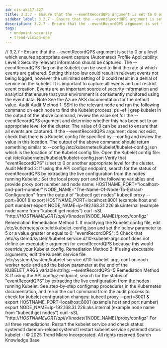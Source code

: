 ```yaml
---
id: cis-aks17-327
title: 3.2.7 - Ensure that the --eventRecordQPS argument is set to 0 or a level which ensures appropriate event capture (Automated)
sidebar_label: 3.2.7 - Ensure that the --eventRecordQPS argument is set to 0 or a level which ensures appropriate event capture (Automated)
description: 3.2.7 - Ensure that the --eventRecordQPS argument is set to 0 or a level which ensures appropriate event capture (Automated)
tags:
  - endpoint-security
  - trend-vision-one
---
```


/*<![CDATA[*/ $('#title').html($('meta[name=map-description]').attr('content')); /*]]>*/ 3.2.7 - Ensure that the --eventRecordQPS argument is set to 0 or a level which ensures appropriate event capture (Automated) Profile Applicability: Level 2 Security relevant information should be captured. The --eventRecordQPS flag on the Kubelet can be used to limit the rate at which events are gathered. Setting this too low could result in relevant events not being logged, however the unlimited setting of 0 could result in a denial of service on the kubelet. It is important to capture all events and not restrict event creation. Events are an important source of security information and analytics that ensure that your environment is consistently monitored using the event data. Note See the Azure AKS documentation for the default value. Audit Audit Method 1: SSH to the relevant node and run the following command on each node to find the Kubelet process: ps -ef | grep kubelet In the output of the above command, review the value set for the --eventRecordQPS argument and determine whether this has been set to an appropriate level for the cluster. The value of 0 can be used to ensure that all events are captured. If the --eventRecordQPS argument does not exist, check that there is a Kubelet config file specified by --config and review the value in this location. The output of the above command should return something similar to --config /etc/kubernetes/kubelet/kubelet-config.json which is the location of the Kubelet config file. Open the Kubelet config file: cat /etc/kubernetes/kubelet/kubelet-config.json Verify that "eventRecordQPS" is set to 0 or another appropriate level for the cluster. Audit Method 2: If using the API configz endpoint, search for the status of eventRecordQPS by extracting the live configuration from the nodes running Kubelet.: Set the local proxy port and the following variables and provide proxy port number and node name: HOSTNAME_PORT="localhost-and-port-number" NODE_NAME="The-Name-Of-Node-To-Extract-Configuration" from the output of "kubectl get nodes" kubectl proxy --port=8001 & export HOSTNAME_PORT=localhost:8001 (example host and port number) export NODE_NAME=ip-192.168.31.226.aks.internal (example node name from "kubectl get nodes") curl -sSL "http://${HOSTNAME_PORT}/api/v1/nodes/${NODE_NAME}/proxy/configz" Remediation Remediation Method 1: If modifying the Kubelet config file, edit /etc/kubernetes/kubelet/kubelet-config.json and set the below parameter to 5 or a value greater or equal to 0: "eventRecordQPS": 5 Check that /etc/systemd/system/kubelet.service.d/10-kubelet-args.conf does not define an executable argument for eventRecordQPS because this would override your Kubelet config. Remediation Method 2: If using executable arguments, edit the Kubelet service file /etc/systemd/system/kubelet.service.d/10-kubelet-args.conf on each worker node and add the below parameter at the end of the KUBELET_ARGS variable string: --eventRecordQPS=5 Remediation Method 3: If using the API configz endpoint, search for the status of "eventRecordQPS" by extracting the live configuration from the nodes running Kubelet. See step-by-step configmap procedures in the Kubernetes documentation, and rerun the curl command from the audit process to check for kubelet configuration changes: kubectl proxy --port=8001 & export HOSTNAME_PORT=localhost:8001 (example host and port number) export NODE_NAME=ip-192.168.31.226.aks.internal (example node name from "kubectl get nodes") curl -sSL "http://${HOSTNAME_PORT}/api/v1/nodes/${NODE_NAME}/proxy/configz" For all three remediations: Restart the kubelet service and check status: systemctl daemon-reload systemctl restart kubelet.service systemctl status kubelet -l © 2025 Trend Micro Incorporated. All rights reserved.Search Knowledge Base